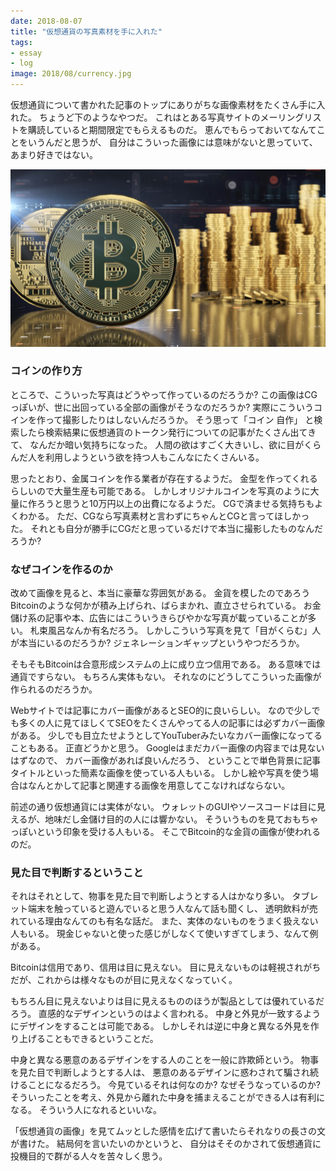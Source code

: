 ```yaml
---
date: 2018-08-07
title: "仮想通貨の写真素材を手に入れた"
tags:
- essay
- log
image: 2018/08/currency.jpg
---
```


仮想通貨について書かれた記事のトップにありがちな画像素材をたくさん手に入れた。
ちょうど下のようなやつだ。
これはとある写真サイトのメーリングリストを購読していると期間限定でもらえるものだ。
恵んでもらっておいてなんてことをいうんだと思うが、
自分はこういった画像には意味がないと思っていて、あまり好きではない。

![仮想通貨っぽいもの](/assets/2018/08/currency.jpg)

### コインの作り方

ところで、こういった写真はどうやって作っているのだろうか?
この画像はCGっぽいが、世に出回っている全部の画像がそうなのだろうか?
実際にこういうコインを作って撮影したりはしないんだろうか。
そう思って「コイン 自作」
と検索したら検索結果に仮想通貨のトークン発行についての記事がたくさん出てきて、
なんだか暗い気持ちになった。
人間の欲はすごく大きいし、欲に目がくらんだ人を利用しようという欲を持つ人もこんなにたくさんいる。

思ったとおり、金属コインを作る業者が存在するようだ。
金型を作ってくれるらしいので大量生産も可能である。
しかしオリジナルコインを写真のように大量に作ろうと思うと10万円以上の出費になるようだ。
CGで済ませる気持ちもよくわかる。
ただ、CGなら写真素材と言わずにちゃんとCGと言ってほしかった。
それとも自分が勝手にCGだと思っているだけで本当に撮影したものなんだろうか?

### なぜコインを作るのか

改めて画像を見ると、本当に豪華な雰囲気がある。
金貨を模したのであろうBitcoinのような何かが積み上げられ、ばらまかれ、直立させられている。
お金儲け系の記事や本、広告にはこういうきらびやかな写真が載っていることが多い。
札束風呂なんか有名だろう。
しかしこういう写真を見て「目がくらむ」人が本当にいるのだろうか?
ジェネレーションギャップというやつだろうか。

そもそもBitcoinは合意形成システムの上に成り立つ信用である。
ある意味では通貨ですらない。
もちろん実体もない。
それなのにどうしてこういった画像が作られるのだろうか。

Webサイトでは記事にカバー画像があるとSEO的に良いらしい。
なので少しでも多くの人に見てほしくてSEOをたくさんやってる人の記事には必ずカバー画像がある。
少しでも目立たせようとしてYouTuberみたいなカバー画像になってることもある。
正直どうかと思う。
Googleはまだカバー画像の内容までは見ないはずなので、
カバー画像があれば良いんだろう、
ということで単色背景に記事タイトルといった簡素な画像を使っている人もいる。
しかし絵や写真を使う場合はなんとかして記事と関連する画像を用意してこなければならない。

前述の通り仮想通貨には実体がない。
ウォレットのGUIやソースコードは目に見えるが、地味だし金儲け目的の人には響かない。
そういうものを見ておもちゃっぽいという印象を受ける人もいる。
そこでBitcoin的な金貨の画像が使われるのだ。

### 見た目で判断するということ

それはそれとして、物事を見た目で判断しようとする人はかなり多い。
タブレット端末を触っていると遊んでいると思う人なんて話も聞くし、
透明飲料が売れている理由なんてのも有名な話だ。
また、実体のないものをうまく扱えない人もいる。
現金じゃないと使った感じがしなくて使いすぎてしまう、なんて例がある。

Bitcoinは信用であり、信用は目に見えない。
目に見えないものは軽視されがちだが、これからは様々なものが目に見えなくなっていく。

もちろん目に見えないよりは目に見えるもののほうが製品としては優れているだろう。
直感的なデザインというのはよく言われる。
中身と外見が一致するようにデザインをすることは可能である。
しかしそれは逆に中身と異なる外見を作り上げることもできるということだ。

中身と異なる悪意のあるデザインをする人のことを一般に詐欺師という。
物事を見た目で判断しようとする人は、
悪意のあるデザインに惑わされて騙され続けることになるだろう。
今見ているそれは何なのか?
なぜそうなっているのか?
そういったことを考え、外見から離れた中身を捕まえることができる人は有利になる。
そういう人になれるといいな。

「仮想通貨の画像」を見てムッとした感情を広げて書いたらそれなりの長さの文が書けた。
結局何を言いたいのかというと、
自分はそそのかされて仮想通貨に投機目的で群がる人々を苦々しく思う。
